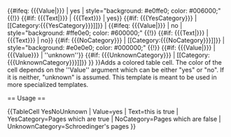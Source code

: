 <includeonly>{{#ifeq: {{{Value|}}} | yes
 | style="background: #e0ffe0; color: #006000;" {{!}} {{#if: {{{Text|}}} | {{{Text}}} | yes}}
   {{#if: {{{YesCategory}}} | [[Category:{{{YesCategory}}}]]}}
 | {{#ifeq: {{{Value|}}} | no
    | style="background: #ffe0e0; color: #600000;" {{!}} {{#if: {{{Text|}}} | {{{Text}}} | no}}
      {{#if: {{{NoCategory}}} | [[Category:{{{NoCategory}}}]]}}
    | style="background: #e0e0e0; color: #000000;" {{!}} {{#if: {{{Value|}}} | {{{Value}}} | ''unknown''}}
      {{#if: {{{UnknownCategory}}} | [[Category:{{{UnknownCategory}}}]]}}
   }}
}}</includeonly><noinclude>Adds a colored table cell. The color of the cell depends on the ''Value'' argument which can be either "yes" or "no". If it is neither, "unknown" is assumed. This template is meant to be used in more specialized templates.

== Usage ==

 <nowiki>{{TableCell YesNoUnknown</nowiki>
 | Value=yes
 | Text=this is true
 | YesCategory=Pages which are true
 | NoCategory=Pages which are false
 | UnknownCategory=Schroedinger's pages
 <nowiki>}}</nowiki>
</noinclude>
